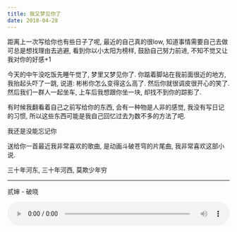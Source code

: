 ```yaml
---
title: 我又梦见你了
date: 2018-04-28
---
```


距离上一次写给你也有些日子了呢, 最近的自己真的很low, 知道事情需要自己去做可总是想找理由去逃避, 看到你以小太阳为榜样, 鼓励自己努力前进, 不知不觉又让我对你的好感+1

今天的中午没吃饭先睡午觉了, 梦里又梦见你了. 你踮着脚站在我前面很近的地方, 我抬起头吓了一跳, 说道: 彬彬你怎么变得这么高了. 然后你就很调皮很开心的笑了. 然后我们一群人一起坐车, 上车后我想跟你坐一块, 却找不到你的踪影了.

有时候我翻看着自己之前写给你的东西, 会有一种物是人非的感觉, 我没有写日记的习惯, 所以这些东西可能是我自己回忆过去为数不多的方法了吧.

我还是没能忘记你

送给你一首最近我非常喜欢的歌曲, 是动画斗破苍穹的片尾曲, 我非常喜欢这部小说.

三十年河东, 三十年河西, 莫欺少年穷

---

贰婶 - 破晓

<audio src="https://cn-twesix-static.oss-cn-beijing.aliyuncs.com/bynbyn/audio/%E8%B4%B0%E5%A9%B6%20-%20%E7%A0%B4%E6%99%93.mp3" controls style="width: 100%;"></audio>